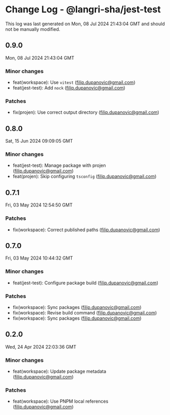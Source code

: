 # Change Log - @langri-sha/jest-test

This log was last generated on Mon, 08 Jul 2024 21:43:04 GMT and should not be manually modified.

<!-- Start content -->

## 0.9.0

Mon, 08 Jul 2024 21:43:04 GMT

### Minor changes

- feat(workspace): Use `vitest` (filip.dupanovic@gmail.com)
- feat(jest-test): Add `nock` (filip.dupanovic@gmail.com)

### Patches

- fix(projen): Use correct output directory (filip.dupanovic@gmail.com)

## 0.8.0

Sat, 15 Jun 2024 09:09:05 GMT

### Minor changes

- feat(jest-test): Manage package with projen (filip.dupanovic@gmail.com)
- feat(projen): Skip configuring `tsconfig` (filip.dupanovic@gmail.com)

## 0.7.1

Fri, 03 May 2024 12:54:50 GMT

### Patches

- fix(workspace): Correct published paths (filip.dupanovic@gmail.com)

## 0.7.0

Fri, 03 May 2024 10:44:32 GMT

### Minor changes

- feat(jest-test): Configure package build (filip.dupanovic@gmail.com)

### Patches

- fix(workspace): Sync packages (filip.dupanovic@gmail.com)
- fix(workspace): Revise build command (filip.dupanovic@gmail.com)
- fix(workspace): Sync packages (filip.dupanovic@gmail.com)

## 0.2.0

Wed, 24 Apr 2024 22:03:36 GMT

### Minor changes

- feat(workspace): Update package metadata (filip.dupanovic@gmail.com)

### Patches

- feat(workspace): Use PNPM local references (filip.dupanovic@gmail.com)
